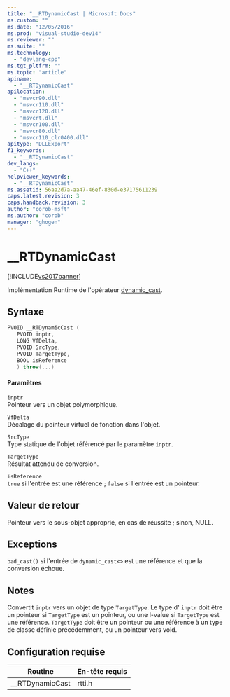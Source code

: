 ```yaml
---
title: "__RTDynamicCast | Microsoft Docs"
ms.custom: ""
ms.date: "12/05/2016"
ms.prod: "visual-studio-dev14"
ms.reviewer: ""
ms.suite: ""
ms.technology: 
  - "devlang-cpp"
ms.tgt_pltfrm: ""
ms.topic: "article"
apiname: 
  - "__RTDynamicCast"
apilocation: 
  - "msvcr90.dll"
  - "msvcr110.dll"
  - "msvcr120.dll"
  - "msvcrt.dll"
  - "msvcr100.dll"
  - "msvcr80.dll"
  - "msvcr110_clr0400.dll"
apitype: "DLLExport"
f1_keywords: 
  - "__RTDynamicCast"
dev_langs: 
  - "C++"
helpviewer_keywords: 
  - "__RTDynamicCast"
ms.assetid: 56aa2d7a-aa47-46ef-830d-e37175611239
caps.latest.revision: 3
caps.handback.revision: 3
author: "corob-msft"
ms.author: "corob"
manager: "ghogen"
---
```

# __RTDynamicCast
[!INCLUDE[vs2017banner](../assembler/inline/includes/vs2017banner.md)]

Implémentation Runtime de l'opérateur [dynamic\_cast](../cpp/dynamic-cast-operator.md).  
  
## Syntaxe  
  
```cpp  
PVOID __RTDynamicCast (  
   PVOID inptr,   
   LONG VfDelta,  
   PVOID SrcType,  
   PVOID TargetType,   
   BOOL isReference  
   ) throw(...)  
```  
  
#### Paramètres  
 `inptr`  
 Pointeur vers un objet polymorphique.  
  
 `VfDelta`  
 Décalage du pointeur virtuel de fonction dans l'objet.  
  
 `SrcType`  
 Type statique de l'objet référencé par le paramètre `inptr`.  
  
 `TargetType`  
 Résultat attendu de conversion.  
  
 `isReference`  
 `true` si l'entrée est une référence ; `false` si l'entrée est un pointeur.  
  
## Valeur de retour  
 Pointeur vers le sous\-objet approprié, en cas de réussite ; sinon, NULL.  
  
## Exceptions  
 `bad_cast()` si l'entrée de `dynamic_cast<>` est une référence et que la conversion échoue.  
  
## Notes  
 Convertit `inptr` vers un objet de type `TargetType`.  Le type d' `inptr` doit être un pointeur si `TargetType` est un pointeur, ou une l\-value si `TargetType` est une référence.  `TargetType` doit être un pointeur ou une référence à un type de classe définie précédemment, ou un pointeur vers void.  
  
## Configuration requise  
  
|Routine|En\-tête requis|  
|-------------|---------------------|  
|\_\_RTDynamicCast|rtti.h|